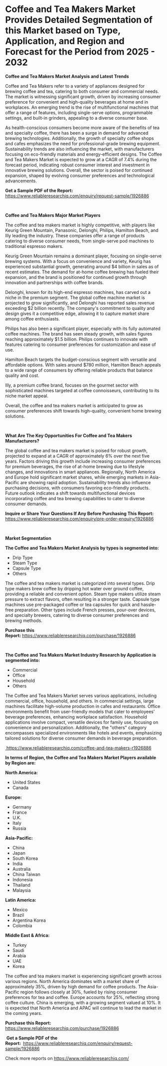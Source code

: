 <p><h1>Coffee and Tea Makers Market Provides Detailed Segmentation of this Market based on Type, Application, and Region and Forecast for the Period from 2025 - 2032</h1></p><p><strong>Coffee and Tea Makers Market Analysis and Latest Trends</strong></p>
<p><p>Coffee and Tea Makers refer to a variety of appliances designed for brewing coffee and tea, catering to both consumer and commercial needs. The market is witnessing significant growth, driven by increasing consumer preference for convenient and high-quality beverages at home and in workplaces. An emerging trend is the rise of multifunctional machines that offer a range of features, including single-serve options, programmable settings, and built-in grinders, appealing to a diverse consumer base.</p><p>As health-conscious consumers become more aware of the benefits of tea and specialty coffee, there has been a surge in demand for advanced brewing technologies. Additionally, the growth of specialty coffee shops and cafes emphasizes the need for professional-grade brewing equipment. Sustainability trends are also influencing the market, with manufacturers focusing on eco-friendly materials and energy-efficient designs. The Coffee and Tea Makers Market is expected to grow at a CAGR of 7.4% during the forecast period, indicating robust consumer interest and investment in innovative brewing solutions. Overall, the sector is poised for continued expansion, shaped by evolving consumer preferences and technological advancements.</p></p>
<p><strong>Get a Sample PDF of the Report:&nbsp;</strong> <a href="https://www.reliableresearchiq.com/enquiry/request-sample/1926886?utm_campaign=2122&utm_medium=2&utm_source=Github&utm_content=ia&utm_term=08022025&utm_id=coffee-and-tea-makers">https://www.reliableresearchiq.com/enquiry/request-sample/1926886</a></p>
<p>&nbsp;</p>
<p><strong>Coffee and Tea Makers Major Market Players</strong></p>
<p><p>The coffee and tea makers market is highly competitive, with players like Keurig Green Mountain, Panasonic, Delonghi, Philips, Hamilton Beach, and Illy leading the industry. These companies offer a range of products catering to diverse consumer needs, from single-serve pod machines to traditional espresso makers. </p><p>Keurig Green Mountain remains a dominant player, focusing on single-serve brewing systems. With a focus on convenience and variety, Keurig has experienced substantial growth, generating around $4 billion in sales as of recent estimates. The demand for at-home coffee brewing has fueled their expansion, and the brand is positioned for continued growth through innovation and partnerships with coffee brands.</p><p>Delonghi, known for its high-end espresso machines, has carved out a niche in the premium segment. The global coffee machine market is projected to grow significantly, and Delonghi has reported sales revenue exceeding $2 billion recently. The company's commitment to quality and design gives it a competitive edge, allowing it to capture market share among coffee enthusiasts.</p><p>Philips has also been a significant player, especially with its fully automated coffee machines. The brand has seen steady growth, with sales figures reaching approximately $1.5 billion. Philips continues to innovate with features catering to consumer preferences for customization and ease of use.</p><p>Hamilton Beach targets the budget-conscious segment with versatile and affordable options. With sales around $780 million, Hamilton Beach appeals to a wide range of consumers by offering reliable products that balance quality and cost. </p><p>Illy, a premium coffee brand, focuses on the gourmet sector with sophisticated machines targeted at coffee connoisseurs, contributing to its niche market appeal.</p><p>Overall, the coffee and tea makers market is anticipated to grow as consumer preferences shift towards high-quality, convenient home brewing solutions.</p></p>
<p>&nbsp;</p>
<p><strong>What Are The Key Opportunities For Coffee and Tea Makers Manufacturers?</strong></p>
<p><p>The global coffee and tea makers market is poised for robust growth, projected to expand at a CAGR of approximately 6% over the next five years. Factors driving this growth include increasing consumer preferences for premium beverages, the rise of at-home brewing due to lifestyle changes, and innovations in smart appliances. Regionally, North America and Europe hold significant market shares, while emerging markets in Asia-Pacific are showing rapid adoption. Sustainability trends also influence purchasing decisions, with consumers favoring eco-friendly products. Future outlook indicates a shift towards multifunctional devices incorporating coffee and tea brewing capabilities to cater to diverse consumer demands.</p></p>
<p><strong>Inquire or Share Your Questions If Any Before Purchasing This Report:</strong> <a href="https://www.reliableresearchiq.com/enquiry/pre-order-enquiry/1926886?utm_campaign=2122&utm_medium=2&utm_source=Github&utm_content=ia&utm_term=08022025&utm_id=coffee-and-tea-makers">https://www.reliableresearchiq.com/enquiry/pre-order-enquiry/1926886</a></p>
<p>&nbsp;</p>
<p><strong>Market Segmentation</strong></p>
<p><strong>The Coffee and Tea Makers Market Analysis by types is segmented into:</strong></p>
<p><ul><li>Drip Type</li><li>Steam Type</li><li>Capsule Type</li><li>Others</li></ul></p>
<p><p>The coffee and tea makers market is categorized into several types. Drip type makers brew coffee by dripping hot water over ground coffee, providing a reliable and convenient option. Steam type makers utilize steam pressure to extract flavors, often resulting in a stronger taste. Capsule type machines use pre-packaged coffee or tea capsules for quick and hassle-free preparation. Other types include French presses, pour-over devices, and specialty brewers, catering to diverse consumer preferences and brewing methods.</p></p>
<p><strong>Purchase this Report:&nbsp;</strong><a href="https://www.reliableresearchiq.com/purchase/1926886?utm_campaign=2122&utm_medium=2&utm_source=Github&utm_content=ia&utm_term=08022025&utm_id=coffee-and-tea-makers">https://www.reliableresearchiq.com/purchase/1926886</a></p>
<p>&nbsp;</p>
<p><strong>The Coffee and Tea Makers Market Industry Research by Application is segmented into:</strong></p>
<p><ul><li>Commercial</li><li>Office</li><li>Household</li><li>Others</li></ul></p>
<p><p>The Coffee and Tea Makers Market serves various applications, including commercial, office, household, and others. In commercial settings, large machines facilitate high-volume production in cafes and restaurants. Office environments benefit from user-friendly models that cater to employees’ beverage preferences, enhancing workplace satisfaction. Household applications involve compact, versatile devices for family use, focusing on convenience and personalization. Additionally, the "others" category encompasses specialized environments like hotels and events, emphasizing tailored solutions for diverse consumer demands in beverage preparation.</p></p>
<p><a href="https://www.reliableresearchiq.com/coffee-and-tea-makers-r1926886?utm_campaign=2122&utm_medium=2&utm_source=Github&utm_content=ia&utm_term=08022025&utm_id=coffee-and-tea-makers">&nbsp;https://www.reliableresearchiq.com/coffee-and-tea-makers-r1926886</a></p>
<p><strong>In terms of Region, the Coffee and Tea Makers Market Players available by Region are:</strong></p>
<p>
    <p> <strong> North America: </strong>
        <ul>
            <li>United States</li>
            <li>Canada</li>
        </ul>
        </p> 
    <p> <strong> Europe: </strong>
        <ul>
            <li>Germany</li>
            <li>France</li>
            <li>U.K.</li>
            <li>Italy</li>
            <li>Russia</li>
        </ul>
        </p> 
    <p> <strong> Asia-Pacific: </strong>
        <ul>
            <li>China</li>
            <li>Japan</li>
            <li>South Korea</li>
            <li>India</li>
            <li>Australia</li>
            <li>China Taiwan</li>
            <li>Indonesia</li>
            <li>Thailand</li>
            <li>Malaysia</li>
        </ul>
        </p> 
    <p> <strong> Latin America: </strong>
        <ul>
            <li>Mexico</li>
            <li>Brazil</li>
            <li>Argentina Korea</li>
            <li>Colombia</li>
        </ul>
        </p> 
    <p> <strong> Middle East & Africa: </strong>
        <ul>
            <li>Turkey</li>
            <li>Saudi</li>
            <li>Arabia</li>
            <li>UAE</li>
            <li>Korea</li>
        </ul>
    </p>
    </p>
<p><p>The coffee and tea makers market is experiencing significant growth across various regions. North America dominates with a market share of approximately 35%, driven by high demand for coffee products. The Asia-Pacific region follows closely at 30%, fueled by rising consumer preferences for tea and coffee. Europe accounts for 25%, reflecting strong coffee culture. China is emerging, with a growing segment valued at 10%. It is expected that North America and APAC will continue to lead the market in the coming years.</p></p>
<p><strong>Purchase this Report: </strong><a href="https://www.reliableresearchiq.com/purchase/1926886?utm_campaign=2122&utm_medium=2&utm_source=Github&utm_content=ia&utm_term=08022025&utm_id=coffee-and-tea-makers">https://www.reliableresearchiq.com/purchase/1926886</a></p>
<p>&nbsp;<strong>Get a Sample PDF of the Report:&nbsp;&nbsp;</strong><a href="https://www.reliableresearchiq.com/enquiry/request-sample/1926886?utm_campaign=2122&utm_medium=2&utm_source=Github&utm_content=ia&utm_term=08022025&utm_id=coffee-and-tea-makers">https://www.reliableresearchiq.com/enquiry/request-sample/1926886</a></p>
<p><strong></strong></p>
<p>Check more reports on <a href="https://www.reliableresearchiq.com/?utm_campaign=2122&utm_medium=2&utm_source=Github&utm_content=ia&utm_term=08022025&utm_id=coffee-and-tea-makers">https://www.reliableresearchiq.com/</a></p>